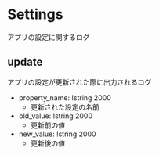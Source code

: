 # Settings
アプリの設定に関するログ

## update
アプリの設定が更新された際に出力されるログ

- property_name: !string 2000
  - 更新された設定の名前
- old_value: !string 2000
  - 更新前の値
- new_value: !string 2000
  - 更新後の値